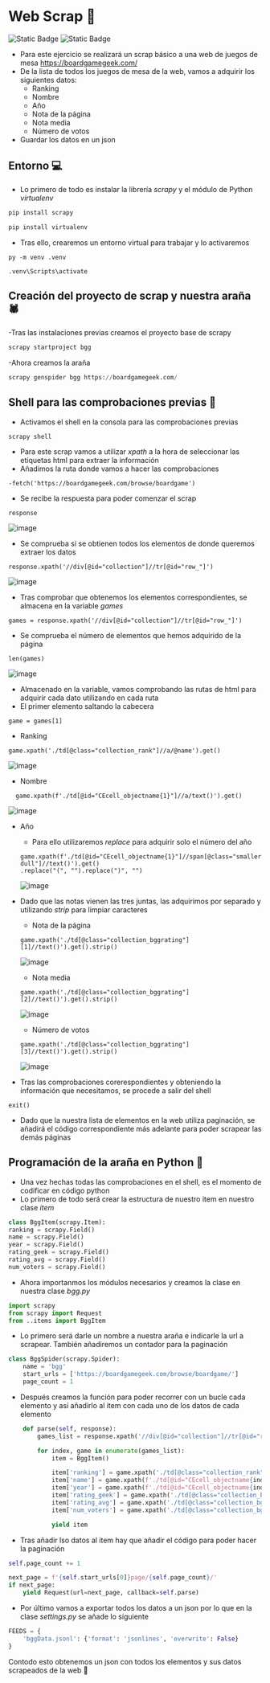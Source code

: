 # Web Scrap 🤖
![Static Badge](https://img.shields.io/badge/Python-3.11.0-green)
![Static Badge](https://img.shields.io/badge/Scrapy-2.11.0-blue)

- Para este ejercicio se realizará un scrap básico a una web de juegos de mesa https://boardgamegeek.com/
- De la lista de todos los juegos de mesa de la web, vamos a adquirir los siguientes datos:
  - Ranking
  - Nombre
  - Año
  - Nota de la página
  - Nota media
  - Número de votos  
- Guardar los datos en un json

## Entorno 💻
- Lo primero de todo es instalar la librería *scrapy* y el módulo de Python *virtualenv*
```python
pip install scrapy

pip install virtualenv
```

- Tras ello, crearemos un entorno virtual para trabajar y lo activaremos
```
py -m venv .venv

.venv\Scripts\activate
```


## Creación del proyecto de scrap y nuestra araña 🕷️
-Tras las instalaciones previas creamos el proyecto base de scrapy
```python
scrapy startproject bgg
```

-Ahora creamos la araña
```python
scrapy genspider bgg https://boardgamegeek.com/
```


## Shell para las comprobaciones previas 🧰	
- Activamos el shell en la consola para las comprobaciones previas
```
scrapy shell
```
- Para este scrap vamos a utilizar *xpath* a la hora de seleccionar las etiquetas html para extraer la información
- Añadimos la ruta donde vamos a hacer las comprobaciones
```
-fetch('https://boardgamegeek.com/browse/boardgame')
```

- Se recibe la respuesta para poder comenzar el scrap
```
response
```
![image](https://github.com/vadillo86/Web-Scrap-/assets/7072809/ff6c6b22-62ff-4262-b690-487dc0e9d7b7)



- Se comprueba si se obtienen todos los elementos de donde queremos extraer los datos
```
response.xpath('//div[@id="collection"]//tr[@id="row_"]')
```
![image](https://github.com/vadillo86/Web-Scrap-/assets/7072809/b1dbc79c-f613-445b-b2fb-c6d6c54f39ad)



- Tras comprobar que obtenemos los elementos correspondientes, se almacena en la variable *games*
```
games = response.xpath('//div[@id="collection"]//tr[@id="row_"]')
```



- Se comprueba el número de elementos que hemos adquirido de la página
```
len(games)
```
![image](https://github.com/vadillo86/Web-Scrap-/assets/7072809/ff6353e3-e8c9-4cca-86e3-e647b08cb9c8)




- Almacenado en la variable, vamos comprobando las rutas de html para adquirir cada dato utilizando en cada ruta
- El primer elemento saltando la cabecera
```
game = games[1]
```
  - Ranking
  ```
  game.xpath('./td[@class="collection_rank"]//a/@name').get()
  ```
![image](https://github.com/vadillo86/Web-Scrap-/assets/7072809/8ae9993e-4b9e-4b10-9bff-4b34928168b7)




- Nombre
```
  game.xpath(f'./td[@id="CEcell_objectname{1}"]//a/text()').get() 
```
![image](https://github.com/vadillo86/Web-Scrap-/assets/7072809/9ee87e15-89c4-46d4-8276-e992f34fc7a6)





- Año
	- Para ello utilizaremos *replace* para adquirir solo el número del año 
	```
	game.xpath(f'./td[@id="CEcell_objectname{1}"]//span[@class="smallerfont dull"]//text()').get()
	.replace("(", "").replace(")", "")
	```
	![image](https://github.com/vadillo86/Web-Scrap-/assets/7072809/cfa80df1-6aef-4e29-8e93-29cb5a17a8e6)




- Dado que las notas vienen las tres juntas, las adquirimos por separado y utilizando *strip* para limpiar caracteres
	- Nota de la página
	```
	game.xpath('./td[@class="collection_bggrating"][1]//text()').get().strip()
	```
 	![image](https://github.com/vadillo86/Web-Scrap-/assets/7072809/32976bf9-c6ee-47fe-be55-c86f7c54a238)



	- Nota media
	```
	game.xpath('./td[@class="collection_bggrating"][2]//text()').get().strip()
	```
	![image](https://github.com/vadillo86/Web-Scrap-/assets/7072809/05f0036a-5664-4710-beb0-9b07125e8838)

 	
	
	- Número de votos
	```
	game.xpath('./td[@class="collection_bggrating"][3]//text()').get().strip()
	```
 	![image](https://github.com/vadillo86/Web-Scrap-/assets/7072809/1d5efba2-335f-42ea-980d-1aeb2e408a8a)




- Tras las comprobaciones corerespondientes y obteniendo la información que necesitamos, se procede a salir del shell
```
exit()
```
- Dado que la nuestra lista de elementos en la web utiliza paginación, se añadirá el código correspondiente
    más adelante para poder scrapear las demás páginas

  

## Programación de la araña en Python 🐍

- Una vez hechas todas las comprobaciones en el shell, es el momento de codificar en código python
- Lo primero de todo será crear la estructura de nuestro item en nuestro clase *item* 
```python
class BggItem(scrapy.Item):
ranking = scrapy.Field()
name = scrapy.Field()
year = scrapy.Field()
rating_geek = scrapy.Field()
rating_avg = scrapy.Field()
num_voters = scrapy.Field()

```

- Ahora importanmos los módulos necesarios y creamos la clase en nuestra clase *bgg.py*
```python
import scrapy
from scrapy import Request
from ..items import BggItem
```

- Lo primero será darle un nombre a nuestra araña e indicarle la url a scrapear.
	También añadiremos un contador para la paginación
```python
class BggSpider(scrapy.Spider):
    name = 'bgg'
    start_urls = ['https://boardgamegeek.com/browse/boardgame/']
    page_count = 1
```

- Después creamos la función para poder recorrer con un bucle cada elemento y así añadirlo al item con cada uno de los datos de cada elemento
```python
    def parse(self, response):
        games_list = response.xpath('//div[@id="collection"]//tr[@id="row_"]')

        for index, game in enumerate(games_list):
            item = BggItem()

            item['ranking'] = game.xpath('./td[@class="collection_rank"]//a/@name').get()
            item['name'] = game.xpath(f'./td[@id="CEcell_objectname{index + 1}"]//a/text()').get()
            item['year'] = game.xpath(f'./td[@id="CEcell_objectname{index + 1}"]//span[@class="smallerfont dull"]//text()').get().replace("(", "").replace(")", "")
            item['rating_geek'] = game.xpath('./td[@class="collection_bggrating"][1]//text()').get().strip()
            item['rating_avg'] = game.xpath('./td[@class="collection_bggrating"][2]//text()').get().strip()
            item['num_voters'] = game.xpath('./td[@class="collection_bggrating"][3]//text()').get().strip()

            yield item
```

- Tras añadir lso datos al item hay que añadir el código para poder hacer la paginación
```python
self.page_count += 1

next_page = f'{self.start_urls[0]}page/{self.page_count}/'
if next_page:
	yield Request(url=next_page, callback=self.parse)
```



- Por último vamos a exportar todos los datos a un json por lo que en la clase *settings.py* se añade lo siguiente
```python
FEEDS = {
    'bggData.jsonl': {'format': 'jsonlines', 'overwrite': False}
}
```

Contodo esto obtenemos un json con todos los elementos y sus datos scrapeados de la web 🥳
